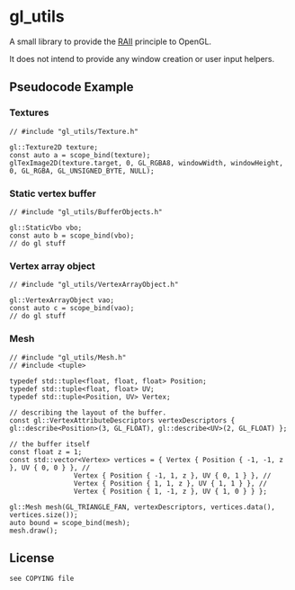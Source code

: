 gl_utils
========

A small library to provide the [RAII](http://en.wikipedia.org/wiki/Resource_Acquisition_Is_Initialization) principle to OpenGL.

It does not intend to provide any window creation or user input helpers.

Pseudocode Example
------------------

### Textures

    // #include "gl_utils/Texture.h"
    
    gl::Texture2D texture;
    const auto a = scope_bind(texture);
    glTexImage2D(texture.target, 0, GL_RGBA8, windowWidth, windowHeight, 0, GL_RGBA, GL_UNSIGNED_BYTE, NULL);
    

### Static vertex buffer

    // #include "gl_utils/BufferObjects.h"
    
    gl::StaticVbo vbo;
    const auto b = scope_bind(vbo);
    // do gl stuff
    

### Vertex array object

    // #include "gl_utils/VertexArrayObject.h"
    
    gl::VertexArrayObject vao;
    const auto c = scope_bind(vao);
    // do gl stuff

### Mesh

    // #include "gl_utils/Mesh.h"
    // #include <tuple>
    
    typedef std::tuple<float, float, float> Position;
    typedef std::tuple<float, float> UV;
    typedef std::tuple<Position, UV> Vertex;
    
    // describing the layout of the buffer.
    const gl::VertexAttributeDescriptors vertexDescriptors { gl::describe<Position>(3, GL_FLOAT), gl::describe<UV>(2, GL_FLOAT) };
    
    // the buffer itself
    const float z = 1;
    const std::vector<Vertex> vertices = { Vertex { Position { -1, -1, z }, UV { 0, 0 } }, //
                    Vertex { Position { -1, 1, z }, UV { 0, 1 } }, //
                    Vertex { Position { 1, 1, z }, UV { 1, 1 } }, //
                    Vertex { Position { 1, -1, z }, UV { 1, 0 } } };

    gl::Mesh mesh(GL_TRIANGLE_FAN, vertexDescriptors, vertices.data(), vertices.size());
    auto bound = scope_bind(mesh);
    mesh.draw();

License
-------

    see COPYING file